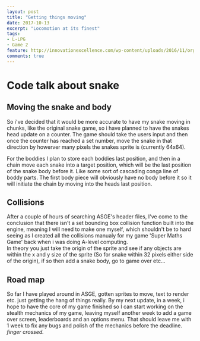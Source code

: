 ```yaml
---
layout: post
title: "Getting things moving"
date: 2017-10-13
excerpt: "Locomotion at its finest"
tags:
- L-LPG
- Game 2
feature: http://innovationexcellence.com/wp-content/uploads/2016/11/organizational-alignment-roadmap-1366x805-1024x603.jpg
comments: true
---
```


# Code talk about snake
## Moving the snake and body
So i've decided that it would be more accurate to have my snake moving in chunks, like the original snake game, so i have planned to have the snakes head update on a counter. The game should take the users input and then once the counter has reached a set number, move the snake in that direction by howerver many pixels the snakes sprite is (currently 64x64).

For the boddies I plan to store each boddies last position, and then in a chain move each snake into a target position, which will be the last position of the snake body before it. Like some sort of cascading conga line of boddy parts. The first body piece will obviously have no body before it so it will initiate the chain by moving into the heads last position.

## Collisions
After a couple of hours of searching ASGE's header files, I've come to the conclusion that there isn't a set bounding box collision function built into the engine, meaning I will need to make one myself, which shouldn't be to hard seeing as I created all the collisions manualy for my game 'Super Maths Game' back when i was doing A-level computing. <br>
In theory you just take the origin of the sprite and see if any objects are within the x and y size of the sprite (So for snake within 32 pixels either side of the origin), if so then add a snake body, go to game over etc...

## Road map
So far I have played around in ASGE, gotten sprites to move, text to render etc. just getting the hang of things really. By my next update, in a week, i hope to have the core of my game finished so I can start working on the stealth mechanics of my game, leaving myself another week to add a game over screen, leaderboards and an options menu. That should leave me with 1 week to fix any bugs and polish of the mechanics before the deadline. _finger crossed._